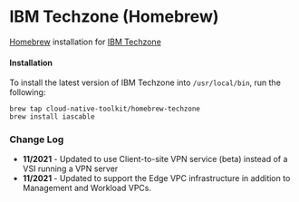 # IBM Techzone (Homebrew)

[Homebrew](https://brew.sh/) installation for [IBM Techzone](https://github.com/cloud-native-toolkit/atkcli-release)

#### Installation

To install the latest version of IBM Techzone into `/usr/local/bin`, run the following:

```shell
brew tap cloud-native-toolkit/homebrew-techzone
brew install iascable
```


### Change Log

- **11/2021** - Updated to use Client-to-site VPN service (beta) instead of a VSI running a VPN server
- **11/2021** - Updated to support the Edge VPC infrastructure in addition to Management and Workload VPCs.

